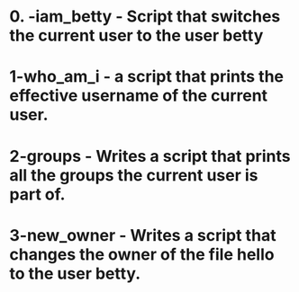 # 0. -iam_betty - Script that switches the current user to the user betty
# 1-who_am_i -  a script that prints the effective username of the current user.
# 2-groups - Writes a script that prints all the groups the current user is part of.
# 3-new_owner - Writes a script that changes the owner of the file hello to the user betty.


